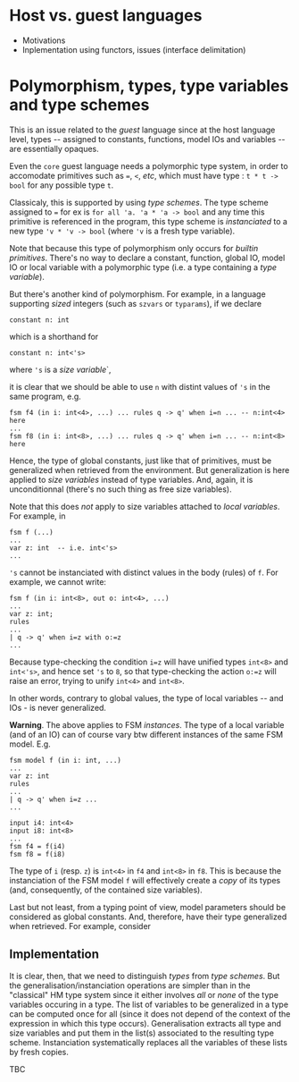 Host vs. guest languages
=========================

- Motivations
- Inplementation using functors, issues (interface delimitation)


Polymorphism, types, type variables and type schemes
====================================================

This is an issue related to the _guest_ language since at the host language level, types -- assigned
to constants, functions, model IOs and variables -- are essentially opaques.

Even the `core` guest language needs a polymorphic type system, in order
to accomodate primitives such as `=`, `<`, _etc_, which must have type : `t * t -> bool` for any
possible type `t`.

Classicaly, this is supported by using _type schemes_. The type scheme assigned to `=` for ex is 
`for all 'a. 'a * 'a -> bool` and any time this primitive is referenced in the program, this type
scheme is _instanciated_ to a new type `'v * 'v -> bool` (where `'v` is a fresh type variable).

Note that because this type of polymorphism only occurs for _builtin primitives_. There's no way to
declare a constant, function, global IO, model IO or local variable with a polymorphic type (i.e. a
type containing a _type variable_).

But there's another kind of polymorphism. For example, in a language supporting _sized_ integers
(such as `szvars` or `typarams`), if we declare 

`constant n: int`

which is a shorthand for

`constant n: int<'s>`

where `'s` is a _size variable_`,

it is clear that we should be able to use `n` with distint values of `'s` in the same
program, e.g.

```
fsm f4 (in i: int<4>, ...) ... rules q -> q' when i=n ... -- n:int<4> here
...
fsm f8 (in i: int<8>, ...) ... rules q -> q' when i=n ... -- n:int<8> here
```

Hence, the type of global constants, just like that of primitives, must be generalized when
retrieved from the environment. But generalization is here applied to _size variables_ instead of
type variables. And, again, it is unconditionnal (there's no such thing as free size variables).

Note that this does _not_ apply to size variables attached to _local variables_. For example, in

```
fsm f (...)
...
var z: int  -- i.e. int<'s>
...
```

`'s` cannot be instanciated with distinct values in the body (rules) of `f`. For example,
we cannot write:

```
fsm f (in i: int<8>, out o: int<4>, ...)
...
var z: int;
rules 
...
| q -> q' when i=z with o:=z
...
```

Because type-checking the condition `i=z` will have unified types `int<8>` and `int<'s>`, and hence
set `'s` to `8`, so that type-checking the action `o:=z` will raise an error, trying to unify
`int<4>` and `int<8>`. 

In other words, contrary to global values, the type of local variables -- and IOs - is never
generalized. 

**Warning**. The above applies to FSM _instances_. The type of a local variable (and of an IO) can
of course vary btw different instances of the same FSM model. E.g.

```
fsm model f (in i: int, ...)
...
var z: int
rules 
...
| q -> q' when i=z ...
...

input i4: int<4>
input i8: int<8>
...
fsm f4 = f(i4)
fsm f8 = f(i8)
```

The type of `i` (resp. `z`) is `int<4>` in `f4` and `int<8>` in `f8`.
This is because the instanciation of the FSM model `f` will effectively create a _copy_ of its types
(and, consequently, of the contained size variables).

Last but not least, from a typing point of view, model parameters should be considered as global
constants. And, therefore, have their type generalized when retrieved. For example, consider 

Implementation
--------------

It is clear, then, that we need to distinguish _types_ from _type schemes_. But the
generalisation/instanciation operations are simpler than in the "classical" HM type system since it
either involves _all_ or _none_ of the type variables occuring in a type. The list of variables to
be generalized in a type can be computed once for all (since it does not depend of the context of
the expression in which this type occurs). Generalisation extracts all type and size variables and
put them in the list(s) associated to the resulting type scheme. Instanciation systematically
replaces all the variables of these lists by fresh copies.

TBC



